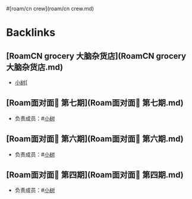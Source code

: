
#[roam/cn crew](roam/cn crew.md)

# Backlinks
## [RoamCN grocery 大脑杂货店](RoamCN grocery 大脑杂货店.md)
- [小树](小树.md)[

## [Roam面对面🍜 第七期](Roam面对面🍜 第七期.md)
- 负责成员：#[小树](小树.md)

## [Roam面对面🍜 第六期](Roam面对面🍜 第六期.md)
- 负责成员：#[小树](小树.md)

## [Roam面对面🍜 第四期](Roam面对面🍜 第四期.md)
- 负责成员：#[小树](小树.md)


